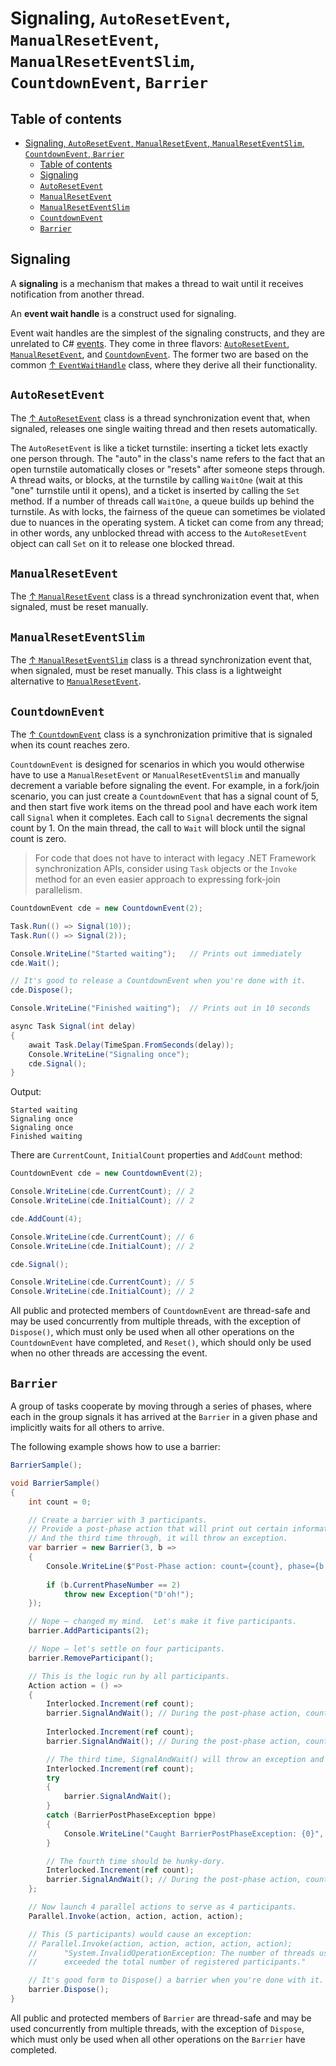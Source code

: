 # Signaling, `AutoResetEvent`, `ManualResetEvent`, `ManualResetEventSlim`, `CountdownEvent`, `Barrier`

## Table of contents

- [Signaling, `AutoResetEvent`, `ManualResetEvent`, `ManualResetEventSlim`, `CountdownEvent`, `Barrier`](#signaling-autoresetevent-manualresetevent-manualreseteventslim-countdownevent-barrier)
  - [Table of contents](#table-of-contents)
  - [Signaling](#signaling)
  - [`AutoResetEvent`](#autoresetevent)
  - [`ManualResetEvent`](#manualresetevent)
  - [`ManualResetEventSlim`](#manualreseteventslim)
  - [`CountdownEvent`](#countdownevent)
  - [`Barrier`](#barrier)

## Signaling

A **signaling** is a mechanism that makes a thread to wait until it receives notification from another thread.

An **event wait handle** is a construct used for signaling.

Event wait handles are the simplest of the signaling constructs, and they are unrelated to C# [events](/csharp/keywords/event.md). They come in three flavors: [`AutoResetEvent`](#autoresetevent), [`ManualResetEvent`](#manualresetevent), and [`CountdownEvent`](#countdownevent). The former two are based on the common [↑ `EventWaitHandle`](https://learn.microsoft.com/en-us/dotnet/api/system.threading.eventwaithandle) class, where they derive all their functionality.

## `AutoResetEvent`

The [↑ `AutoResetEvent`](https://learn.microsoft.com/en-us/dotnet/api/system.threading.autoresetevent) class is a thread synchronization event that, when signaled, releases one single waiting thread and then resets automatically.

The `AutoResetEvent` is like a ticket turnstile: inserting a ticket lets exactly one person through. The "auto" in the class's name refers to the fact that an open turnstile automatically closes or "resets" after someone steps through. A thread waits, or blocks, at the turnstile by calling `WaitOne` (wait at this "one" turnstile until it opens), and a ticket is inserted by calling the `Set` method. If a number of threads call `WaitOne`, a queue builds up behind the turnstile. As with locks, the fairness of the queue can sometimes be violated due to nuances in the operating system. A ticket can come from any thread; in other words, any unblocked thread with access to the `AutoResetEvent` object can call `Set` on it to release one blocked thread.

## `ManualResetEvent`

The [↑ `ManualResetEvent`](https://learn.microsoft.com/en-us/dotnet/api/system.threading.manualresetevent) class is a thread synchronization event that, when signaled, must be reset manually.

## `ManualResetEventSlim`

The [↑ `ManualResetEventSlim`](https://learn.microsoft.com/en-us/dotnet/api/system.threading.manualreseteventslim) class is a thread synchronization event that, when signaled, must be reset manually. This class is a lightweight alternative to [`ManualResetEvent`](#manualresetevent).

## `CountdownEvent`

The [↑ `CountdownEvent`](https://learn.microsoft.com/en-us/dotnet/api/system.threading.countdownevent) class is a synchronization primitive that is signaled when its count reaches zero.

`CountdownEvent` is designed for scenarios in which you would otherwise have to use a `ManualResetEvent` or `ManualResetEventSlim` and manually decrement a variable before signaling the event. For example, in a fork/join scenario, you can just create a `CountdownEvent` that has a signal count of 5, and then start five work items on the thread pool and have each work item call `Signal` when it completes. Each call to `Signal` decrements the signal count by 1. On the main thread, the call to `Wait` will block until the signal count is zero.

> For code that does not have to interact with legacy .NET Framework synchronization APIs, consider using `Task` objects or the `Invoke` method for an even easier approach to expressing fork-join parallelism.

```csharp
CountdownEvent cde = new CountdownEvent(2);

Task.Run(() => Signal(10));
Task.Run(() => Signal(2));

Console.WriteLine("Started waiting");   // Prints out immediately
cde.Wait();

// It's good to release a CountdownEvent when you're done with it.
cde.Dispose();

Console.WriteLine("Finished waiting");  // Prints out in 10 seconds

async Task Signal(int delay)
{
    await Task.Delay(TimeSpan.FromSeconds(delay));
    Console.WriteLine("Signaling once");
    cde.Signal();
}
```

Output:

```console
Started waiting
Signaling once
Signaling once
Finished waiting
```

There are `CurrentCount`, `InitialCount` properties and `AddCount` method:

```csharp
CountdownEvent cde = new CountdownEvent(2);

Console.WriteLine(cde.CurrentCount); // 2
Console.WriteLine(cde.InitialCount); // 2

cde.AddCount(4);

Console.WriteLine(cde.CurrentCount); // 6
Console.WriteLine(cde.InitialCount); // 2

cde.Signal();

Console.WriteLine(cde.CurrentCount); // 5
Console.WriteLine(cde.InitialCount); // 2
```

All public and protected members of `CountdownEvent` are thread-safe and may be used concurrently from multiple threads, with the exception of `Dispose()`, which must only be used when all other operations on the `CountdownEvent` have completed, and `Reset()`, which should only be used when no other threads are accessing the event.

## `Barrier`

A group of tasks cooperate by moving through a series of phases, where each in the group signals it has arrived at the `Barrier` in a given phase and implicitly waits for all others to arrive.

The following example shows how to use a barrier:

```csharp
BarrierSample();

void BarrierSample()
{
    int count = 0;

    // Create a barrier with 3 participants.
    // Provide a post-phase action that will print out certain information.
    // And the third time through, it will throw an exception.
    var barrier = new Barrier(3, b =>
    {
        Console.WriteLine($"Post-Phase action: count={count}, phase={b.CurrentPhaseNumber}");
        
        if (b.CurrentPhaseNumber == 2) 
            throw new Exception("D'oh!");
    });

    // Nope — changed my mind.  Let's make it five participants.
    barrier.AddParticipants(2);

    // Nope — let's settle on four participants.
    barrier.RemoveParticipant();

    // This is the logic run by all participants.
    Action action = () =>
    {
        Interlocked.Increment(ref count);
        barrier.SignalAndWait(); // During the post-phase action, count should be 4 and phase should be 0.
        
        Interlocked.Increment(ref count);
        barrier.SignalAndWait(); // During the post-phase action, count should be 8 and phase should be 1.

        // The third time, SignalAndWait() will throw an exception and all participants will see it.
        Interlocked.Increment(ref count);
        try
        {
            barrier.SignalAndWait();
        }
        catch (BarrierPostPhaseException bppe)
        {
            Console.WriteLine("Caught BarrierPostPhaseException: {0}", bppe.Message);
        }

        // The fourth time should be hunky-dory.
        Interlocked.Increment(ref count);
        barrier.SignalAndWait(); // During the post-phase action, count should be 16 and phase should be 3.
    };

    // Now launch 4 parallel actions to serve as 4 participants.
    Parallel.Invoke(action, action, action, action);

    // This (5 participants) would cause an exception:
    // Parallel.Invoke(action, action, action, action, action);
    //      "System.InvalidOperationException: The number of threads using the barrier
    //      exceeded the total number of registered participants."

    // It's good form to Dispose() a barrier when you're done with it.
    barrier.Dispose();
}
```

All public and protected members of `Barrier` are thread-safe and may be used concurrently from multiple threads, with the exception of `Dispose`, which must only be used when all other operations on the `Barrier` have completed.
